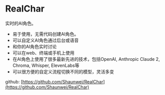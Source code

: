 # RealChar

实时的AI角色。

* 易于使用，无需代码创建AI角色。
* 可以自定义AI角色通过后台或语音
* 和你的AI角色实时讨论
* 可以在web、终端或手机上使用
* 在AI角色上使用了很多最新先进的技术，包括OpenAI, Anthropic Claude 2, Chroma, Whisper, ElevenLabs等
* 可以很方便的自定义流程切换不同的模型，灵活多变

github: [https://github.com/Shaunwei/RealChar](https://github.com/Shaunwei/RealChar)